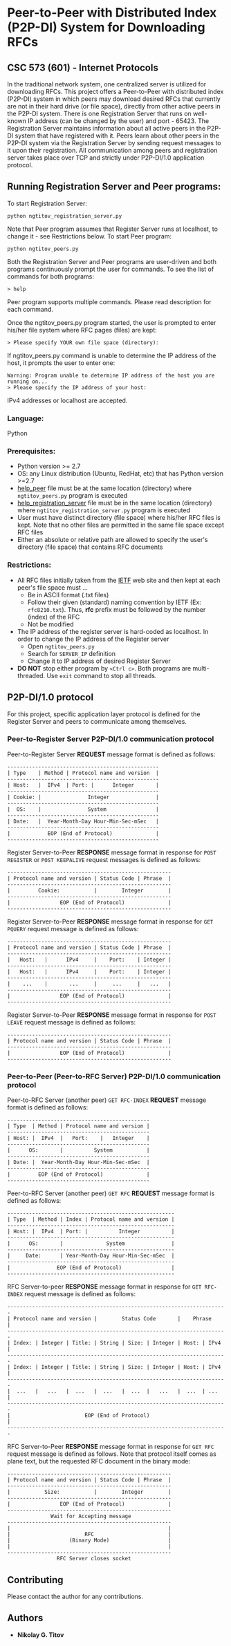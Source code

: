 # Peer-to-Peer with Distributed Index (P2P-DI) System for Downloading RFCs
## CSC 573 (601) - Internet Protocols 
In the traditional network system, one centralized server is utilized for downloading RFCs. This project offers a Peer-to-Peer with distributed index (P2P-DI) system in which peers may download desired RFCs that currently are not in their hard drive (or file space), directly from other active peers in the P2P-DI system. There is one Registration Server that runs on well-known IP address (can be changed by the user) and port - 65423. The Registration Server maintains information about all active peers in the P2P-DI system that have registered with it. Peers learn about other peers in the P2P-DI system via the Registration Server by sending request messages to it upon their registration. All communication among peers and registration server takes place over TCP and strictly under P2P-DI/1.0 application protocol.
## Running Registration Server and Peer programs:
To start Registration Server:
```
python ngtitov_registration_server.py
```
Note that Peer program assumes that Register Server runs at localhost, to change it - see Restrictions below.
To start Peer program:
```
python ngtitov_peers.py
```
Both the Registration Server and Peer programs are user-driven and both programs continuously prompt the user for commands.
To see the list of commands for both programs:
```
> help
``` 
Peer program supports multiple commands. Please read description for each command.

Once the ngtitov_peers.py program started, the user is prompted to enter his/her file system where RFC pages (files) are kept:
```
> Please specify YOUR own file space (directory):
```
If ngtitov_peers.py command is unable to determine the IP address of the host, it prompts the user to enter one:
```
Warning: Program unable to determine IP address of the host you are running on...
> Please specify the IP address of your host:
```
IPv4 addresses or localhost are accepted.
### Language:
Python
### Prerequisites:
*	Python version >= 2.7
*  OS: any Linux distribution (Ubuntu, RedHat, etc) that has Python version >=2.7
*	[help_peer](https://github.ncsu.edu/ngtitov/CSC573/blob/master/Project_1/help_peers) file must be at the same location (directory) where `ngtitov_peers.py` program is executed
*	[help_registration_server](https://github.ncsu.edu/ngtitov/CSC573/blob/master/Project_1/help_registration_server) file must be in the same location (directory) where `ngtitov_registration_server.py` program is executed
*	User must have distinct directory (file space) where his/her RFC files is kept. Note that no other files are permitted in the same file space except RFC files
*  Either an absolute or relative path are allowed to specify the user's directory (file space) that contains RFC documents   
### Restrictions:
*	All RFC files initially taken from the [IETF](http://www.ietf.org/) web site and then kept at each peer's file space must ...
    * Be in ASCII format (.txt files)
    * Follow their given (standard) naming convention by IETF (Ex: `rfc8210.txt`). Thus, __rfc__ prefix must be followed by the number (index) of the RFC
    * Not be modified
*	The IP address of the register server is hard-coded as localhost. In order to change the IP address of the Register server
    * Open `ngtitov_peers.py`
    * Search for `SERVER_IP` definition
    * Change it to IP address of desired Register Server
* __DO NOT__ stop either program by `<Ctrl c>`. Both programs are multi-threaded. Use `exit` command to stop all threads.
## P2P-DI/1.0 protocol
For this project, specific application layer protocol is defined for the Register Server and peers to communicate among themselves.
### Peer-to-Register Server P2P-DI/1.0 communication protocol
Peer-to-Register Server __REQUEST__ message format is defined as follows:
```
-------------------------------------------------
| Type    | Method | Protocol name and version  |
-------------------------------------------------
| Host:   |  IPv4  | Port: |      Integer       |
-------------------------------------------------
| Cookie: |               Integer               |
-------------------------------------------------
|  OS:    |               System                |
-------------------------------------------------
| Date:   |  Year-Month-Day Hour-Min-Sec-mSec   |
-------------------------------------------------
|            EOP (End of Protocol)              |
-------------------------------------------------
```
Register Server-to-Peer __RESPONSE__ message format in response for `POST REGISTER` or `POST KEEPALIVE` request messages is defined as follows:
```
-----------------------------------------------------
| Protocol name and version | Status Code | Phrase  |
-----------------------------------------------------
|         Cookie:           |        Integer        |
-----------------------------------------------------
|                EOP (End of Protocol)              |
-----------------------------------------------------
```
Register Server-to-Peer __RESPONSE__ message format in response for `GET PQUERY` request message is defined as follows:
```
-----------------------------------------------------
| Protocol name and version | Status Code | Phrase  |
-----------------------------------------------------
|   Host:   |      IPv4     |    Port:    | Integer |
-----------------------------------------------------
|   Host:   |      IPv4     |    Port:    | Integer |
-----------------------------------------------------
|    ...    |       ...     |     ...     |   ...   |
-----------------------------------------------------
|                EOP (End of Protocol)              |
-----------------------------------------------------
```
Register Server-to-Peer __RESPONSE__ message  format in response for `POST LEAVE` request message is defined as follows:
```
-----------------------------------------------------
| Protocol name and version | Status Code | Phrase  |
-----------------------------------------------------
|                EOP (End of Protocol)              |
-----------------------------------------------------
```
### Peer-to-Peer (Peer-to-RFC Server) P2P-DI/1.0 communication protocol
Peer-to-RFC Server (another peer) `GET RFC-INDEX` __REQUEST__ message format is defined as follows:
```
----------------------------------------------
| Type  | Method | Protocol name and version |
----------------------------------------------
| Host: |  IPv4  |   Port:    |   Integer    |
----------------------------------------------
|      OS:       |          System           |
----------------------------------------------
| Date: |  Year-Month-Day Hour-Min-Sec-mSec  |
----------------------------------------------
|         EOP (End of Protocol)              |
----------------------------------------------
```
Peer-to-RFC Server (another peer) `GET RFC` __REQUEST__ message format is defined as follows:
```
------------------------------------------------------
| Type  | Method | Index | Protocol name and version |
------------------------------------------------------
| Host: |  IPv4  | Port: |          Integer          |
------------------------------------------------------
|      OS:       |              System               |
------------------------------------------------------
|     Date:      | Year-Month-Day Hour-Min-Sec-mSec  |
------------------------------------------------------
|               EOP (End of Protocol)                |
------------------------------------------------------
```
RFC Server-to-peer __RESPONSE__ message format in response for `GET RFC-INDEX` request message is defined as follows:
```
-----------------------------------------------------------------------
| Protocol name and version |        Status Code       |    Phrase    |
-----------------------------------------------------------------------
| Index: | Integer | Title: | String | Size: | Integer | Host: | IPv4 |
-----------------------------------------------------------------------
| Index: | Integer | Title: | String | Size: | Integer | Host: | IPv4 |
-----------------------------------------------------------------------
|  ...   |   ...   |  ...   |  ...   |  ...  |   ...   |  ...  | ...  |
-----------------------------------------------------------------------
|                        EOP (End of Protocol)                        |
-----------------------------------------------------------------------
```
RFC Server-to-Peer __RESPONSE__ message format in response for `GET RFC` request message is defined as follows. Note that protocol itself comes as plane text, but the requested RFC document in the binary mode:
```
-----------------------------------------------------
| Protocol name and version | Status Code | Phrase  |
-----------------------------------------------------
|           Size:           |        Integer        |
-----------------------------------------------------
|                EOP (End of Protocol)              |
-----------------------------------------------------
              Wait for Accepting message
-----------------------------------------------------
|                                                   |
|                        RFC                        |
|                   (Binary Mode)                   |
|                                                   |
-----------------------------------------------------
                RFC Server closes socket
```
## Contributing
Please contact the author for any contributions.
## Authors
* **Nikolay G. Titov**
